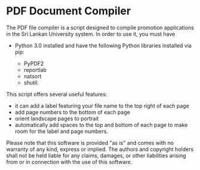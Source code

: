 # PDF Document Compiler

The PDF file compiler is a script designed to compile promotion applications in the Sri Lankan University system. In order to use it, you must have 
- Python 3.0 installed 
and have the following Python libraries installed via pip: 

  - PyPDF2
  - reportlab
  - natsort
  - shutil.

This script offers several useful features: 
- it can add a label featuring your file name to the top right of each page
- add page numbers to the bottom of each page
- orient landscape pages to portrait
- automatically add spaces to the top and bottom of each page to make room for the label and page numbers.

Please note that this software is provided "as is" and comes with no warranty of any kind, express or implied. The authors and copyright holders shall not be held liable for any claims, damages, or other liabilities arising from or in connection with the use of this software.
